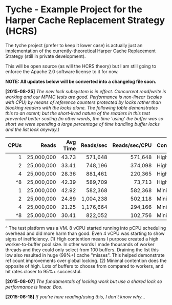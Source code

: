 Tyche - Example Project for the Harper Cache Replacement Strategy (HCRS)
=====

The tyche project (prefer to keep it lower case) is actually just an implementation of the currently-theoretical Harper Cache Replacement Strategy (still in private development).

This will be open source (as will the HCRS theory) but I am still going to enforce the Apache 2.0 software license to it for now.

**NOTE:  All updates below will be converted into a changelog file soon.**

**[2015-08-25]**
*The new lock subsystem is in effect.  Concurrent read/write is working and our MPMC tests are good.  Performance is non-linear (scales with CPU) by means of reference counters protected by locks rather than blocking readers with the locks alone. The following table demonstrates this to an extent; but the short-lived nature of the readers in this test prevented better scaling (in other words, the time 'using' the buffer was so short we were spending a large percentage of time handling buffer locks and the list lock anyway.)*

| CPUs |      Reads | Avg Time | Reads/sec | Reads/sec/CPU | Contention |
| ---: | ---------: | -------: | --------: | ------------: | ---------- |
|    1 | 25,000,000 |    43.73 |   571,648 |       571,648 | High(1)    |
|    2 | 25,000,000 |    33.41 |   748,196 |       374,098 | High       |
|    4 | 25,000,000 |    28.36 |   881,461 |       220,365 | High       |
|   ^8 | 25,000,000 |    42.39 |   589,709 |        73,713 | High       |
|    1 | 25,000,000 |    42.92 |   582,368 |       582,368 | Minimal(2) |
|    2 | 25,000,000 |    24.89 | 1,004,238 |       502,118 | Minimal    |
|    4 | 25,000,000 |    21.25 | 1,176,664 |       294,166 | Minimal    |
|   ^8 | 25,000,000 |    30.41 |   822,052 |       102,756 | Minimal    |

^ The test platform was a VM.  8 vCPU started running into pCPU scheduling overhead and did more harm than good.  Even 4 vCPU was starting to show signs of inefficiency.
(1) High contention means I purpose created a high worker-to-buffer pool size.  In other words I made thousands of worker threads and they could only select from 100 buffers.  Draining the list this low also resulted in huge (99%+) cache "misses".  This helped demonstrate ref count improvements over global locking.
(2) Minimal contention does the opposite of high.  Lots of buffers to choose from compared to workers, and hit rates closer to 95%+ successful.

**[2015-08-07]**
*The fundamentals of locking work but use a shared lock so performance is linear.  Boo.*

**[2015-06-18]**
*If you're here reading/using this, I don't know why...*
